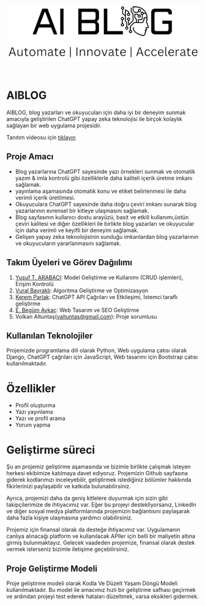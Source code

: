 ![Proje Resmi](/static/img/logo2.png)

&#8203;

# AIBLOG
AIBLOG, blog yazarları ve okuyucuları için daha iyi bir deneyim sunmak amacıyla geliştirilen ChatGPT yapay zeka teknolojisi ile birçok kolaylık sağlayan bir web uygulama projesidir.

Tanıtım videosu için [tıklayın](https://github.com/keremparlak0/ChatGPTBlogWebApp/blob/version-5.0/tan%C4%B1t%C4%B1m.mp4)

## Proje Amacı
* Blog yazarlarına ChatGPT sayesinde yazı örnekleri sunmak ve otomatik yazım & imla kontrolü gibi özelliklerle daha kaliteli içerik üretme imkanı sağlamak.
* yayınlama aşamasında otomatik konu ve etiket belirlenmesi ile daha verimli içerik üretilmesi.
* Okuyuculara ChatGPT sayesinde daha doğru çeviri imkanı sunarak blog yazarlarının evrensel bir kitleye ulaşmasını sağlamak.
* Blog sayfasının kullanıcı dostu arayüzü, basit ve etkili kullanımı,üstün çeviri kalitesi ve diğer özellikleri ile birlikte blog yazarları ve okuyucular için daha verimli ve keyifli bir deneyim sağlamak.
* Gelişen yapay zeka teknolojisinin sunduğu imkanlardan blog yazarlarının ve okuyucuların yararlanmasını sağlamak.

## Takım Üyeleri ve Görev Dağıılımı
1. [Yusuf T. ARABACI](https://github.com/yusufarbc): Model Geliştirme ve Kullanımı (CRUD işlemleri), Erişim Kontrolü 
2. [Vural Bayraklı](https://github.com/VuralBayrakli): Algoritma Geliştirme ve Optimizasyon
3. [Kerem Parlak](https://github.com/keremparlak0): ChatGPT API Çağrıları ve Etkileşimi, İstemci taraflı geliştirme
4. [E. Begüm Aykaç](https://github.com/begumaykac): Web Tasarım ve SEO Geliştirme
5. Volkan Altuntaş(valtuntas@gmail.com): Proje sorumlusu

## Kullanılan Teknolojiler
Projemizde programlama dili olarak Python, Web uygulama çatısı olarak Django, ChatGPT çağrıları için JavaScript, Web tasarımı için Bootstrap çatısı kullanılmaktadır.

# Özellikler
* Profil oluşturma
* Yazı yayınlama
* Yazı ve profil arama
* Yorum yapma

# Geliştirme süreci
Şu an projemiz geliştirme aşamasında ve bizimle birlikte çalışmak isteyen herkesi ekibimize katılmaya davet ediyoruz. Projemizin Github sayfasına giderek kodlarımızı inceleyebilir, geliştirmek istediğiniz bölümler hakkında fikirlerinizi paylaşabilir ve katkıda bulunabilirsiniz.

Ayrıca, projemizi daha da geniş kitlelere duyurmak için sizin gibi takipçilerimize de ihtiyacımız var. Eğer bu projeyi destekliyorsanız, LinkedIn ve diğer sosyal medya platformlarında projemizin bağlantısını paylaşarak daha fazla kişiye ulaşmasına yardımcı olabilirsiniz.

Projemiz için finansal olarak da desteğe ihtiyacımız var. Uygulamanın canlıya alınacağı platform ve kullanılacak APIler için belli bir maliyetin altına girmiş bulunmaktayız. Gelecek vaadeden projemize, finansal olarak destek vermek isterseniz bizimle iletişime geçebilirsiniz.

## Proje Geliştirme Modeli
Proje geliştirme modeli olarak Kodla Ve Düzelt Yaşam Döngü Modeli kullanılmaktadır. Bu model ile amacımız hızlı bir geliştirme safhası geçirmek ve ardından projeyi test ederek hataları düzeltmek, varsa eksikleri gidermek. 
